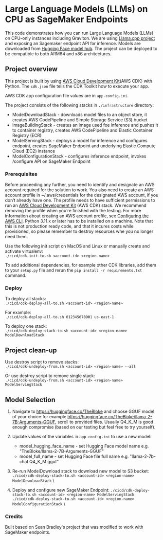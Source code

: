 # Large Language Models (LLMs) on CPU as SageMaker Endpoints

This code demonstrates how you can run Large Language Models (LLMs) on CPU-only instances including Graviton. We are using [Llama.cpp project](https://github.com/ggerganov/llama.cpp) and exposing an Sagemaker endpoint API for inference. Models are downloaded from [Hugging Face model hub](https://huggingface.co/models).
The project can be deployed to be compatible to both ARM64 and x86 architectures. 

## Project overview

This project is built by using [AWS Cloud Development Kit](https://aws.amazon.com/cdk/)(AWS CDK)  with Python.
The `cdk.json` file tells the CDK Toolkit how to execute your app.

AWS CDK app configuration file values are in `app-config.ini`.

The project consists of the following stacks in `./infrastructure` directory:
* ModelDownloadStack       - downloads model files to an object store, it creates AWS CodePipeline and Simple Storage Service (S3) bucket
* ImageBuildingStack       - creates an image used foe inference and pushes it to container registry, creates AWS CodePipeline and Elastic Container Registry (ECR)
* ModelServingStack        - deploys a model for inference and configures endpoint, creates SageMaker Endpoint and underlying Elastic Compute Cloud (EC2) instance
* ModelConfigurationStack  - configures inference endpoint, invokes /configure API on SageMaker Endpoint

### Prerequisites

Before proceeding any further, you need to identify and designate an AWS account required for the solution to work. You also need to create an AWS account profile in ~/.aws/credentials for the designated AWS account, if you don’t already have one. The profile needs to have sufficient permissions to run an [AWS Cloud Development Kit](https://aws.amazon.com/cdk/) (AWS CDK) stack. We recommend removing the profile when you’re finished with the testing. For more information about creating an AWS account profile, see [Configuring the AWS CLI](https://docs.aws.amazon.com/cli/latest/userguide/cli-chap-configure.html). Python 3.11.x or later has to be installed on a machine.
Note that this is not production ready code, and that it incures costs while provisioned, so please remember to destroy resources whe you no longer need them.

Use the following init script on MacOS and Linux or manually create and activate virtualenv: \
`./cicd/cdk-init-to.sh <account-id> <region-name>` 

To add additional dependencies, for example other CDK libraries, add them to your `setup.py` file and rerun the `pip install -r requirements.txt` command.

### Deploy

To deploy all stacks: \
`./cicd/cdk-deploy-all-to.sh <account-id> <region-name>` 

For example: \
`./cicd/cdk-deploy-all-to.sh 012345678901 us-east-1` 

To deploy one stack: \
`./cicd/cdk-deploy-stack-to.sh <account-id> <region-name> ModelDownloadStack` 

## Project clean-up

Use destroy script to remove stacks: \
`./cicd/cdk-undeploy-from.sh <account-id> <region-name> --all` 

Or use destroy script to remove single stack: \
`./cicd/cdk-undeploy-from.sh <account-id> <region-name> ModelServingStack` 

## Model Selection

1. Navigate to https://huggingface.co/TheBloke and choose GGUF model of your choice for example https://huggingface.co/TheBloke/llama-2-7B-Arguments-GGUF, scroll to provided files. Usually Q4_K_M is good enough compromise (based on our testing but feel free to try yourself).

2. Update values of the variables in `app-config.ini` to use a new model:
    * model_hugging_face_name - set Hugging Face model name e.g. "TheBloke/llama-2-7B-Arguments-GGUF"
    * model_full_name         - set Hugging Face file full name e.g. "llama-2-7b-chat.Q4_K_M.gguf"

3. Re-run ModelDownload stack to download new model to S3 bucket:
`./cicd/cdk-deploy-stack-to.sh <account-id> <region-name> ModelDownloadStack` \

4. Deploy and configure new SageMaker Endpoint:
`./cicd/cdk-deploy-stack-to.sh <account-id> <region-name> ModelServingStack` \
`./cicd/cdk-deploy-stack-to.sh <account-id> <region-name> ModelConfigurationStack` \

### Credits

Built based on Sean Bradley's project that was modified to work with SageMaker endpoints.
